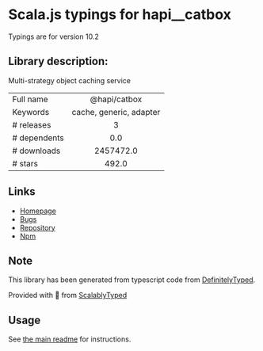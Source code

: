
# Scala.js typings for hapi__catbox

Typings are for version 10.2

## Library description:
Multi-strategy object caching service

|                    |                 |
| ------------------ | :-------------: |
| Full name          | @hapi/catbox |
| Keywords           | cache, generic, adapter |
| # releases         | 3 |
| # dependents       | 0.0 |
| # downloads        | 2457472.0 |
| # stars            | 492.0 |

## Links
- [Homepage](https://github.com/hapijs/catbox#readme)
- [Bugs](https://github.com/hapijs/catbox/issues)
- [Repository](https://github.com/hapijs/catbox)
- [Npm](https://www.npmjs.com/package/%40hapi%2Fcatbox)
    


## Note
This library has been generated from typescript code from [DefinitelyTyped](https://definitelytyped.org).

Provided with :purple_heart: from [ScalablyTyped](https://github.com/oyvindberg/ScalablyTyped)

## Usage
See [the main readme](../../readme.md) for instructions.


